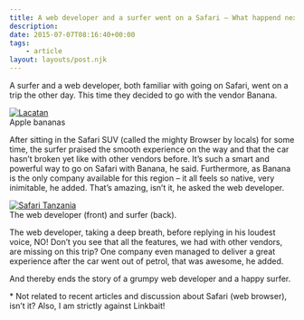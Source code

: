 ```yaml
---
title: A web developer and a surfer went on a Safari – What happend next will shock you.
description: 
date: 2015-07-07T08:16:40+00:00
tags:
    - article
layout: layouts/post.njk
---
```


A surfer and a web developer, both familiar with going on Safari, went on a trip the other day. This time they decided to go with the vendor Banana.

[![Lacatan](https://upload.wikimedia.org/wikipedia/commons/3/3b/Lacatan.jpg)](https://commons.wikimedia.org/wiki/File%3ALacatan.jpg "By Nilo Angue (DSC00280) [CC BY 2.0 (http://creativecommons.org/licenses/by/2.0) or CC BY 2.5 (http://creativecommons.org/licenses/by/2.5)], via Wikimedia Commons")  
Apple bananas

After sitting in the Safari SUV (called the mighty Browser by locals) for some time, the surfer praised the smooth experience on the way and that the car hasn’t broken yet like with other vendors before. It’s such a smart and powerful way to go on Safari with Banana, he said. Furthermore, as Banana is the only company available for this region – it all feels so native, very inimitable, he added. That’s amazing, isn’t it, he asked the web developer.

[![Safari Tanzania](https://upload.wikimedia.org/wikipedia/commons/thumb/8/89/Safari_Tanzania.jpg/512px-Safari_Tanzania.jpg)](https://commons.wikimedia.org/wiki/File%3ASafari_Tanzania.jpg "By Muhammad Mahdi Karim (www.micro2macro.net) Facebook Youtube (Own work) [GFDL 1.2 (http://www.gnu.org/licenses/old-licenses/fdl-1.2.html)], via Wikimedia Commons")  
The web developer (front) and surfer (back).

The web developer, taking a deep breath, before replying in his loudest voice, NO! Don’t you see that all the features, we had with other vendors, are missing on this trip? One company even managed to deliver a great experience after the car went out of petrol, that was awesome, he added.

And thereby ends the story of a grumpy web developer and a happy surfer.

\* Not related to recent articles and discussion about Safari (web browser), isn’t it? Also, I am strictly against Linkbait!